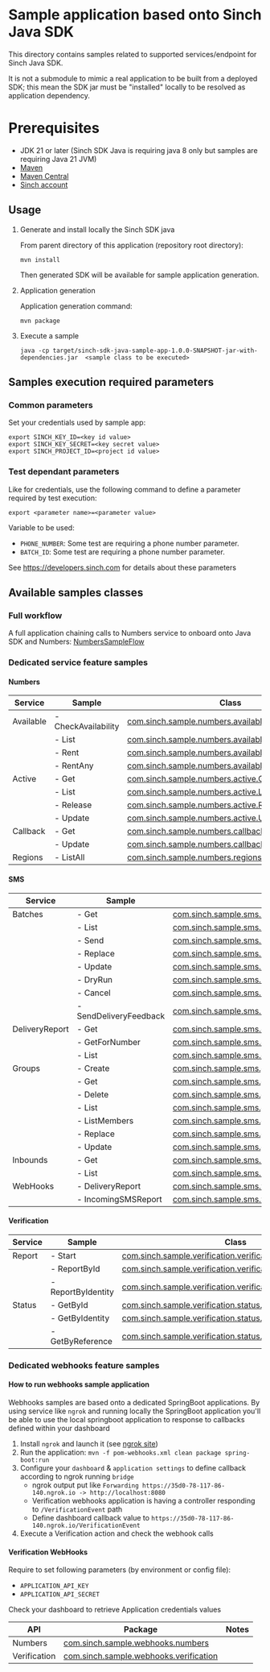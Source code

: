 # Sample application based onto Sinch Java SDK

This directory contains samples related to supported services/endpoint for Sinch Java SDK.

It is not a submodule to mimic a real application to be built from a deployed SDK; this mean the SDK jar must be "installed" locally to be resolved as application dependency. 

# Prerequisites

- JDK 21 or later (Sinch SDK Java is requiring java 8 only but samples are requiring Java 21 JVM)
- [Maven](https://maven.apache.org/)
- [Maven Central](https://mvnrepository.com/artifact/com.sinch.sdk/sinch-sdk-java)
- [Sinch account](https://dashboard.sinch.com)

## Usage

1. Generate and install locally the Sinch SDK java

    From parent directory of this application (repository root directory):
    ```
    mvn install 
    ```
   Then generated SDK will be available for sample application generation.
2. Application generation

   Application generation command:
   ```
   mvn package
   ```
3. Execute a sample
    ```
    java -cp target/sinch-sdk-java-sample-app-1.0.0-SNAPSHOT-jar-with-dependencies.jar  <sample class to be executed>
    ```

## Samples execution required parameters
### Common parameters
Set your credentials used by sample app:
```
export SINCH_KEY_ID=<key id value>
export SINCH_KEY_SECRET=<key secret value>
export SINCH_PROJECT_ID=<project id value>
```

### Test dependant parameters

Like for credentials, use the following command to define a parameter required by test execution:

   ```
   export <parameter name>=<parameter value>
   ```

Variable to be used:
- `PHONE_NUMBER`: Some test are requiring a phone number parameter.
- `BATCH_ID`: Some test are requiring a phone number parameter.

See https://developers.sinch.com for details about these parameters

## Available samples classes

### Full workflow
A full application chaining calls to Numbers service to onboard onto Java SDK and Numbers: [NumbersSampleFlow](src/main/java/com/sinch/sample/numbers/NumbersSampleFlow.java)

### Dedicated service feature samples

#### Numbers

| Service   | Sample              | Class                                                                                                                           |
|-----------|---------------------|---------------------------------------------------------------------------------------------------------------------------------|
| Available | - CheckAvailability | [com.sinch.sample.numbers.available.CheckAvailability](src/main/java/com/sinch/sample/numbers/available/CheckAvailability.java) | Require `PHONE_NUMBER` parameter                  |
|           | - List              | [com.sinch.sample.numbers.available.List](src/main/java/com/sinch/sample/numbers/available/List.java)                           |                                                   |
|           | - Rent              | [com.sinch.sample.numbers.available.Rent](src/main/java/com/sinch/sample/numbers/available/Rent.java)                           | Require `PHONE_NUMBER` parameter                  |
|           | - RentAny           | [com.sinch.sample.numbers.available.RentAny](src/main/java/com/sinch/sample/numbers/available/RentAny.java)                     |                                                   |
| Active    | - Get               | [com.sinch.sample.numbers.active.Get](src/main/java/com/sinch/sample/numbers/active/Get.java)                                   | Require `PHONE_NUMBER` parameter                  |
|           | - List              | [com.sinch.sample.numbers.active.List](src/main/java/com/sinch/sample/numbers/active/List.java)                                 |                                                   |
|           | - Release           | [com.sinch.sample.numbers.active.Release](src/main/java/com/sinch/sample/numbers/active/Release.java)                           | Require `PHONE_NUMBER` parameter                  |
|           | - Update            | [com.sinch.sample.numbers.active.Update](src/main/java/com/sinch/sample/numbers/active/Update.java)                             | Require `PHONE_NUMBER` parameter                  |
| Callback  | - Get               | [com.sinch.sample.numbers.callback.Get](src/main/java/com/sinch/sample/numbers/callback/Get.java)                               |                                                   |
|           | - Update            | [com.sinch.sample.numbers.callback.Update](src/main/java/com/sinch/sample/numbers/callback/Get.java)                            |                                                   |
| Regions   | - ListAll           | [com.sinch.sample.numbers.regions.List](src/main/java/com/sinch/sample/numbers/regions/List.java)                               |                                                   |

#### SMS

| Service        | Sample                 | Class                                                                                                                                                 |
|----------------|------------------------|-------------------------------------------------------------------------------------------------------------------------------------------------------|
| Batches        | - Get                  | [com.sinch.sample.sms.batches.Get](src/main/java/com/sinch/sample/sms/batches/Get.java)                                                               | Require `BATCH_ID` parameter                      |
|                | - List                 | [com.sinch.sample.sms.batches.List](src/main/java/com/sinch/sample/sms/batches/List.java)                                                             |                                                   |
|                | - Send                 | [com.sinch.sample.sms.batches.Send](src/main/java/com/sinch/sample/sms/batches/Send.java)                                                             |                                                   |
|                | - Replace              | [com.sinch.sample.sms.batches.Replace](src/main/java/com/sinch/sample/sms/batches/Replace.java)                                                       | Require `BATCH_ID` parameter                      |
|                | - Update               | [com.sinch.sample.sms.batches.Update](src/main/java/com/sinch/sample/sms/batches/Update.java)                                                         | Require `BATCH_ID` parameter                      |
|                | - DryRun               | [com.sinch.sample.sms.batches.DryRun](src/main/java/com/sinch/sample/sms/batches/dryRun.java)                                                         |                                                   |
|                | - Cancel               | [com.sinch.sample.sms.batches.Cancel](src/main/java/com/sinch/sample/sms/batches/Cancel.java)                                                         | Require `BATCH_ID` parameter                      |
|                | - SendDeliveryFeedback | [com.sinch.sample.sms.batches.SendDeliveryFeedback](src/main/java/com/sinch/sample/sms/batches/SendDeliveryFeedback.java)                             | Require `BATCH_ID` parameter                      |
| DeliveryReport | - Get                  | [com.sinch.sample.sms.deliveryReports.Get](src/main/java/com/sinch/sample/sms/deliveryReports/Get.java)                                               | Require `BATCH_ID` parameter                      |
|                | - GetForNumber         | [com.sinch.sample.sms.deliveryReports.GetForNumber](src/main/java/com/sinch/sample/sms/deliveryReports/GetForNumber.java)                             | Require `BATCH_ID` and  `PHONE_NUMBER` parameters |
|                | - List                 | [com.sinch.sample.sms.deliveryReports.List](src/main/java/com/sinch/sample/sms/deliveryReports/List.java)                                             |                                                   |
| Groups         | - Create               | [com.sinch.sample.sms.groups.Create](src/main/java/com/sinch/sample/sms/groups/Create.java)                                                           |                                                   |
|                | - Get                  | [com.sinch.sample.sms.groups.Get](src/main/java/com/sinch/sample/sms/groups/Get.java)                                                                 |                                                   |
|                | - Delete               | [com.sinch.sample.sms.groups.Delete](src/main/java/com/sinch/sample/sms/groups/Delete.java)                                                           |                                                   |
|                | - List                 | [com.sinch.sample.sms.groups.List](src/main/java/com/sinch/sample/sms/groups/List.java)                                                               |                                                   |
|                | - ListMembers          | [com.sinch.sample.sms.groups.ListMembers](src/main/java/com/sinch/sample/sms/groups/ListMembers.java)                                                 |                                                   |
|                | - Replace              | [com.sinch.sample.sms.groups.Replace](src/main/java/com/sinch/sample/sms/groups/Replace.java)                                                         |                                                   |
|                | - Update               | [com.sinch.sample.sms.groups.Update](src/main/java/com/sinch/sample/sms/groups/Update.java)                                                           |                                                   |
| Inbounds       | - Get                  | [com.sinch.sample.sms.inbounds.Get](src/main/java/com/sinch/sample/sms/inbounds/Get.java)                                                             |                                                   |
|                | - List                 | [com.sinch.sample.sms.inbounds.List](src/main/java/com/sinch/sample/sms/inbounds/List.java)                                                           |                                                   |
| WebHooks       | - DeliveryReport       | [com.sinch.sample.sms.webhooks.DeliveryReport](src/main/java/com/sinch/sample/sms/webhooks/DeliveryReport.java)                                       |                                                   |
|                | - IncomingSMSReport    | [com.sinch.sample.sms.webhooks.IncomingSMS](src/main/java/com/sinch/sample/sms/webhooks/IncomingSMS.java)                                             |                                                   |

#### Verification

| Service | Sample             | Class                                                                                                                                           |
|---------|--------------------|-------------------------------------------------------------------------------------------------------------------------------------------------|
| Report  | - Start            | [com.sinch.sample.verification.verifications.Start](src/main/java/com/sinch/sample/verification/verifications/Start.java)                       |                     |
|         | - ReportById       | [com.sinch.sample.verification.verifications.ReportById](src/main/java/com/sinch/sample/verification/verifications/ReportById.java)             |                     |
|         | - ReportByIdentity | [com.sinch.sample.verification.verifications.ReportByIdentity](src/main/java/com/sinch/sample/verification/verifications/ReportByIdentity.java) |                     |
| Status  | - GetById          | [com.sinch.sample.verification.status.GetById](src/main/java/com/sinch/sample/verification/status/GetById.java)                                 |                     |
|         | - GetByIdentity    | [com.sinch.sample.verification.status.GetByIdentity](src/main/java/com/sinch/sample/verification/status/GetByIdentity.java)                     |                     |
|         | - GetByReference   | [com.sinch.sample.verification.status.GetByReference](src/main/java/com/sinch/sample/verification/status/GetByReference.java)                   |                     |

### Dedicated webhooks feature samples
#### How to run webhooks sample application
Webhooks samples are based onto a dedicated SpringBoot applications.
By using service like `ngrok` and running locally the SpringBoot application you'll be able to use the local springboot application to response to callbacks defined within your dashboard
1. Install `ngrok` and launch it (see [ngrok site](https://ngrok.com/docs))
2. Run the application: `mvn -f pom-webhooks.xml clean package spring-boot:run`   
3. Configure your `dashboard` & `application settings` to define callback according to ngrok running `bridge`
   - ngrok output put like `Forwarding https://35d0-78-117-86-140.ngrok.io -> http://localhost:8080`
   - Verification webhooks application is having a controller responding to `/VerificationEvent` path
   - Define dashboard callback value to `https://35d0-78-117-86-140.ngrok.io/VerificationEvent`
4. Execute a Verification action and check the webhook calls

#### Verification WebHooks
Require to set following parameters (by environment or config file):
- `APPLICATION_API_KEY`
- `APPLICATION_API_SECRET`

Check your dashboard to retrieve Application credentials values

| API          | Package                                                                                        | Notes |
|--------------|------------------------------------------------------------------------------------------------|-------|
| Numbers      | [com.sinch.sample.webhooks.numbers](src/main/java/com/sinch/sample/webhooks/numbers)           |       |
| Verification | [com.sinch.sample.webhooks.verification](src/main/java/com/sinch/sample/webhooks/verification) |       |

